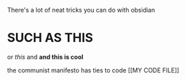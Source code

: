 
There's a lot of neat tricks you can do with obsidian

# SUCH AS THIS

or *this* and __and this is cool__

the communist manifesto has ties to code [[MY CODE FILE]]